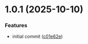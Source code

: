# 1.0.1 (2025-10-10)


### Features

* initial commit ([c01e62e](https://github.com/leighton-digital/lambda-toolkit/commit/c01e62e4187fe9062006a1bf464004e6eb9bcd32))
